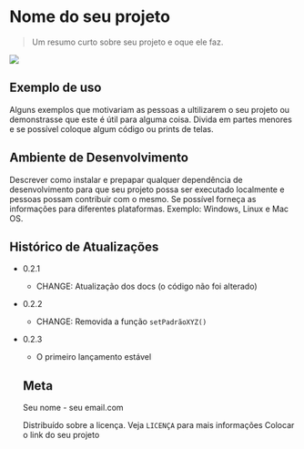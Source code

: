# Nome do seu projeto

> Um resumo curto sobre seu projeto e oque ele faz.

![](IMG_20240915_165937.jpg)


## Exemplo de uso

Alguns exemplos que motivariam as pessoas a ultilizarem o seu projeto ou demonstrasse que este é útil para alguma coisa. Divida em partes menores e se possível coloque algum código ou prints de telas. 

## Ambiente de Desenvolvimento

Descrever como instalar e prepapar qualquer dependência de desenvolvimento para que seu projeto possa ser executado localmente e pessoas possam contribuir com o mesmo. 
Se possível forneça as informações para diferentes plataformas. Exemplo: Windows, Linux e Mac OS.

## Histórico de Atualizações

* 0.2.1
    * CHANGE: Atualização dos docs (o código não foi alterado)
* 0.2.2
    * CHANGE: Removida a função `setPadrãoXYZ() `
* 0.2.3
    * O primeiro lançamento estável

    ## Meta

    Seu nome - seu email.com 

    Distribuído sobre a licença. Veja `LICENÇA` para mais informações
    Colocar o link do seu projeto


